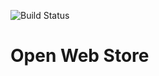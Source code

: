 ![Build Status](https://gitlab.com/ubuntu-web/ubuntu-web.gitlab.io/badges/master/build.svg)

# Open Web Store
